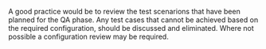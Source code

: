 A good practice would be to review the test scenarions that have been planned for the QA phase. Any test cases that cannot be achieved based on the required configuration, should be discussed and eliminated. Where not possible a configuration review may be required. 

